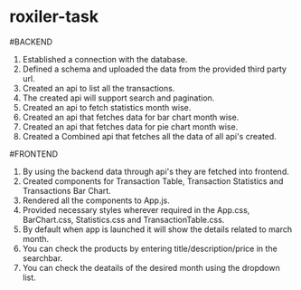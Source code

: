 # roxiler-task

#BACKEND

1. Established a connection with the database.
2. Defined a schema and uploaded the data from the provided third party url.
3. Created an api to list all the transactions.
4. The created api will support search and pagination.
5. Created an api to fetch statistics month wise.
6. Created an api that fetches data for bar chart month wise.
7. Created an api that fetches data for pie chart month wise.
8. Created a Combined api that fetches all the data of all api's created.


#FRONTEND

1. By using the backend data through api's they are fetched into frontend.
2. Created components for Transaction Table, Transaction Statistics and Transactions Bar Chart.
3. Rendered all the components to App.js.
4. Provided necessary styles wherever required in the App.css, BarChart.css, Statistics.css and TransactionTable.css.
5. By default when app is launched it will show the details related to march month.
6. You can check the products by entering title/description/price in the searchbar.
7. You can check the deatails of the desired month using the dropdown list.
